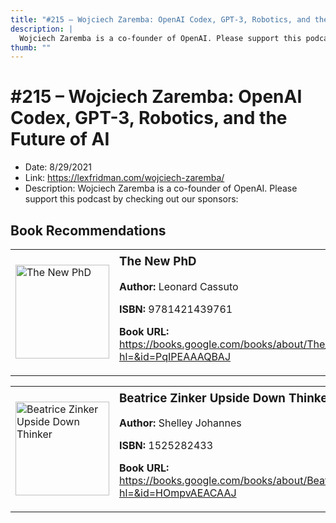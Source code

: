 ```yaml
---
title: "#215 – Wojciech Zaremba: OpenAI Codex, GPT-3, Robotics, and the Future of AI"
description: |
  Wojciech Zaremba is a co-founder of OpenAI. Please support this podcast by checking out our sponsors:"
thumb: ""
---
```


# #215 – Wojciech Zaremba: OpenAI Codex, GPT-3, Robotics, and the Future of AI

  - Date: 8/29/2021
  - Link: https://lexfridman.com/wojciech-zaremba/
  - Description: Wojciech Zaremba is a co-founder of OpenAI. Please support this podcast by checking out our sponsors:

## Book Recommendations

<table style="border: none;"><tr style="border: none;"><td style="border: none;"><img src="http://books.google.com/books/content?id=PqIPEAAAQBAJ&printsec=frontcover&img=1&zoom=1&edge=curl&source=gbs_api" alt="The New PhD" width="150" style="vertical-align: top;"></td><td style="border: none; vertical-align: top;"><h3 style='margin-top: 5'>The New PhD</h3><p><strong>Author:</strong> Leonard Cassuto</p><p><strong>ISBN:</strong> 9781421439761</p><p><strong>Book URL:</strong> <a href="https://books.google.com/books/about/The_New_PhD.html?hl=&id=PqIPEAAAQBAJ">https://books.google.com/books/about/The_New_PhD.html?hl=&id=PqIPEAAAQBAJ</a></p></td></tr></table>
<table style="border: none;"><tr style="border: none;"><td style="border: none;"><img src="http://books.google.com/books/content?id=HOmpvAEACAAJ&printsec=frontcover&img=1&zoom=1&source=gbs_api" alt="Beatrice Zinker Upside Down Thinker" width="150" style="vertical-align: top;"></td><td style="border: none; vertical-align: top;"><h3 style='margin-top: 5'>Beatrice Zinker Upside Down Thinker</h3><p><strong>Author:</strong> Shelley Johannes</p><p><strong>ISBN:</strong> 1525282433</p><p><strong>Book URL:</strong> <a href="https://books.google.com/books/about/Beatrice_Zinker_Upside_Down_Thinker.html?hl=&id=HOmpvAEACAAJ">https://books.google.com/books/about/Beatrice_Zinker_Upside_Down_Thinker.html?hl=&id=HOmpvAEACAAJ</a></p></td></tr></table>
